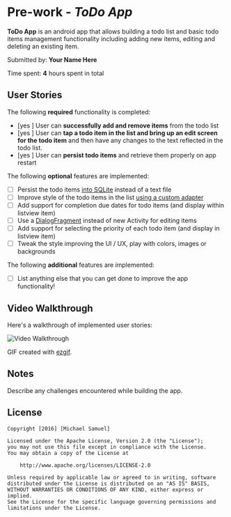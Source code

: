 # Pre-work - *ToDo App*

**ToDo App** is an android app that allows building a todo list and basic todo items management functionality including adding new items, editing and deleting an existing item.

Submitted by: **Your Name Here**

Time spent: **4** hours spent in total

## User Stories

The following **required** functionality is completed:

* [yes ] User can **successfully add and remove items** from the todo list
* [yes ] User can **tap a todo item in the list and bring up an edit screen for the todo item** and then have any changes to the text reflected in the todo list.
* [yes ] User can **persist todo items** and retrieve them properly on app restart

The following **optional** features are implemented:

* [ ] Persist the todo items [into SQLite](http://guides.codepath.com/android/Persisting-Data-to-the-Device#sqlite) instead of a text file
* [ ] Improve style of the todo items in the list [using a custom adapter](http://guides.codepath.com/android/Using-an-ArrayAdapter-with-ListView)
* [ ] Add support for completion due dates for todo items (and display within listview item)
* [ ] Use a [DialogFragment](http://guides.codepath.com/android/Using-DialogFragment) instead of new Activity for editing items
* [ ] Add support for selecting the priority of each todo item (and display in listview item)
* [ ] Tweak the style improving the UI / UX, play with colors, images or backgrounds

The following **additional** features are implemented:

* [ ] List anything else that you can get done to improve the app functionality!

## Video Walkthrough 

Here's a walkthrough of implemented user stories:

<img src='http://i.imgur.com/oKPDTxN.gif' title='Video Walkthrough' width='' alt='Video Walkthrough' />

GIF created with [ezgif](http://ezgif.com).

## Notes

Describe any challenges encountered while building the app.

## License

    Copyright [2016] [Michael Samuel]

    Licensed under the Apache License, Version 2.0 (the "License");
    you may not use this file except in compliance with the License.
    You may obtain a copy of the License at

        http://www.apache.org/licenses/LICENSE-2.0

    Unless required by applicable law or agreed to in writing, software
    distributed under the License is distributed on an "AS IS" BASIS,
    WITHOUT WARRANTIES OR CONDITIONS OF ANY KIND, either express or implied.
    See the License for the specific language governing permissions and
    limitations under the License.
